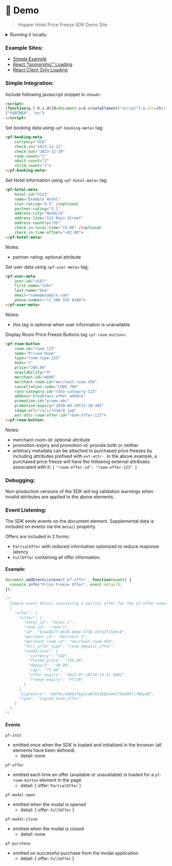 # 🏨 Demo
> Hopper Hotel Price Freeze SDK Demo Site 

<details>
  <summary>Running it locally:</summary>

1. Install [pnpm](https://pnpm.io/)
2. Type <code>pnpm install</code> in the root directory
3. Type <code>pnpm dev</code> in the same directory
4. Open <code>http://localhost:3000/</code> in a web browser
</details>

### Example Sites:
- [Simple Example](https://hotels-demo.cloud.hopper.com/plain/)
- [React "Isomorphic" Loading](https://hotels-demo.cloud.hopper.com/isomorphic/)
- [React Client Only Loading](https://hotels-demo.cloud.hopper.com/client/)

### Simple Integration:

Include following javascript snippet in `<head>`:
```html
<script>
(function(p,l,h,s,d){d=document;s=d.createElement("script");s.src=(h||"https://sdk.hc-demos.com")+"/cloud/hotels/v1/"+p+"/"+(l||"en")+".js";s.type="module";s.async=!0;d.head.appendChild(s)})
("PARTNER", "en")
</script>
```

Set booking data using `<pf-booking-meta>` tag:
```html
<pf-booking-meta
    currency="USD"
    check-in="2023-12-12"
    check-out="2023-12-20"
    room-count="1"
    adult-count="2"
    child-count="1">
</pf-booking-meta>
```

Set Hotel information using `<pf-hotel-meta>` tag:
```html
<pf-hotel-meta
    hotel-id="h123"
    name="Example Hotel"
    star-rating="4.5" //optional
    partner-rating="5.1"
    address-city="Neddick"
    address-line="123 Main Street"
    address-country="US"
    check-in-local-time="15:00" //optional
    check-in-time-offset="+02:00">
</pf-hotel-meta>
```
Notes:
- partner-rating: optional attribute

Set user data using `<pf-user-meta>` tag:
```html
<pf-user-meta
    user-id="u567"
    first-name="John"
    last-name="Doe"
    email="name@example.com"
    phone-number="+1 206 555 0100">
</pf-user-meta>
```
Notes:
- this tag is optional when user information is unavailable

Display Room Price Freeze Buttons tag `<pf-room-button>`:
```html
<pf-room-button
    room-id="room-123"
    name="Priced Room"
    type="room-type-123"
    beds="1"
    price="200.00"
    availability="9"
    merchant-id="m890"
    merchant-room-id="merchant-room-456"
    cancellation-code="CODE_789"
    rate-category-id="rate-category-123"
    addons="breakfast,other addons"
    promotion-id="promo-abc"
    promotion-expiry="2030-04-20T15:30:30Z"
    image-url="/a/i/room/8.jpg"
    ext-attr-room-offer-id="room-offer-123">
</pf-room-button>
```
Notes:
- merchant-room-id: optional attribute
- promotion-expiry and promotion-id: provide both or neither
- arbitrary metadata can be attached to purchased price freezes by including attributes prefixed with `ext-attr-`. 
  in the above example, a purchased price freeze will have the following external attributes associated with it:
    `{ "room-offer-id": "room-offer-123" }`

### Debugging:

Non-production versions of the SDK will log validation warnings when invalid attributes are applied to the above elements.

### Event Listening:
The SDK emits events on the document element. Supplemental data is included on events via the `detail` property.

Offers are included in 2 forms:
- `PartialOffer` with reduced information optimized to reduce response latency
- `FullOffer` containing all offer information.

#### Example:
```js
document.addEventListener('pf-offer', function(event) {
  console.info("Price Freeze Offer", event.detail);
});

/*
  Sample event detail containing a partial offer for the pf-offer event:
  {
    "offer": {
      "offer": {
        "hotel_id": "hotel-1",
        "room_id": "room-1",
        "id": "b3a18b7f-8628-4bee-9736-197a3f15e9c8",
        "merchant_id": "merchant-3",
        "merchant_room_id": "merchant-room-456",
        "full_offer_type": "room_deposit_offer",
        "conditions": {
          "currency": "CAD",
          "frozen_price": "150.00",
          "deposit": "30.00",
          "cap": "75.00",
          "offer_expiry": "2022-07-18T18:33:37.890Z",
          "freeze_expiry": "PT72H"
        }
      },
      "signature": "4HF9wjGm8bIY6g2xyWf6V3EQ9umkt79wE8hli7WDyU8",
      "type": "signed_base_offer"
    }
  }
*/
```
#### Events
`pf-init`
- emitted once when the SDK is loaded and initialized in the browser (all elements have been defined).
  - detail: none

`pf-offer`
- emitted each time an offer (available or unavailable) is loaded for a `pf-room-button` element in the page
    - detail: { offer: `PartialOffer` }

`pf-modal-open`
- emitted when the modal is opened
    - detail: { offer: `FullOffer` }

`pf-modal-close`
- emitted when the modal is closed
    - detail: none

`pf-purchase`
  - emitted on successful purchase from the modal application
    - detail: { offer: `FullOffer` }
